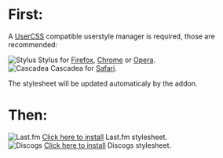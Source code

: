 # First:

A [UserCSS](https://github.com/openstyles/stylus/wiki/UserCSS) compatible userstyle manager is required, those are recommended:

![Stylus](/images/Stylus.png) Stylus for [Firefox](https://addons.mozilla.org/en-US/firefox/addon/styl-us/), [Chrome](https://chrome.google.com/webstore/detail/stylus/clngdbkpkpeebahjckkjfobafhncgmne) or [Opera](https://addons.opera.com/en-gb/extensions/details/stylus/).<br>
![Cascadea](/images/Cascadea.png) Cascadea for [Safari](https://cascadea.app/).

The stylesheet will be updated automaticaly by the addon.

# Then:

![Last.fm](/images/last.fm.png) [Click here to install](https://raw.githubusercontent.com/gomgon/UserCSS/master/last-fm.user.css) Last.fm stylesheet.<br>
![Discogs](/images/discogs.png) [Click here to install](https://raw.githubusercontent.com/gomgon/UserCSS/master/discogs.user.css) Discogs stylesheet.
